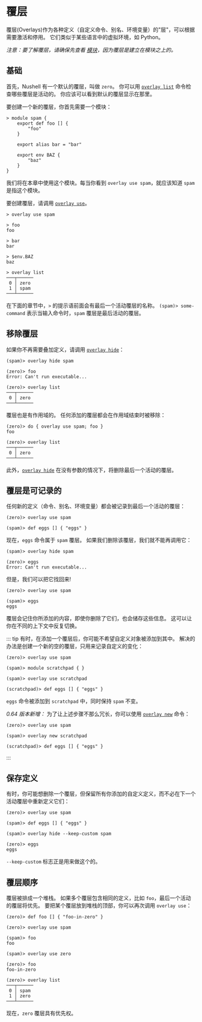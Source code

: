 # 覆层

覆层(Overlays)作为各种定义（自定义命令、别名、环境变量）的"层"，可以根据需要激活和停用。
它们类似于某些语言中的虚拟环境，如 Python。

_注意：要了解覆层，请确保先查看 [模块](modules.md)，因为覆层是建立在模块之上的。_

## 基础

首先，Nushell 有一个默认的覆层，叫做 `zero`。
你可以用 [`overlay list`](/commands/commands/overlay_list.md) 命令检查哪些覆层是活动的。
你应该可以看到默认的覆层显示在那里。

要创建一个新的覆层，你首先需要一个模块：

```shell
> module spam {
    export def foo [] {
        "foo"
    }

    export alias bar = "bar"

    export env BAZ {
        "baz"
    }
}
```

我们将在本章中使用这个模块。每当你看到 `overlay use spam`，就应该知道 `spam` 是指这个模块。

要创建覆层，请调用 [`overlay use`](/commands/commands/overlay_add.md)。

```shell
> overlay use spam

> foo
foo

> bar
bar

> $env.BAZ
baz

> overlay list
───┬──────
 0 │ zero
 1 │ spam
───┴──────
```

在下面的章节中，`>` 的提示语前面会有最后一个活动覆层的名称。
`(spam)> some-command` 表示当输入命令时，`spam` 覆层是最后活动的覆层。

## 移除覆层

如果你不再需要叠加定义，请调用 [`overlay hide`](/commands/commands/overlay_remove.md)：

```shell
(spam)> overlay hide spam

(zero)> foo
Error: Can't run executable...

(zero)> overlay list
───┬──────
 0 │ zero
───┴──────
```

覆层也是有作用域的。
任何添加的覆层都会在作用域结束时被移除：

```shell
(zero)> do { overlay use spam; foo }
foo

(zero)> overlay list
───┬──────
 0 │ zero
───┴──────
```

此外，[`overlay hide`](/commands/commands/overlay_remove.md) 在没有参数的情况下，将删除最后一个活动的覆层。

## 覆层是可记录的

任何新的定义（命令、别名、环境变量）都会被记录到最后一个活动的覆层：

```shell
(zero)> overlay use spam

(spam)> def eggs [] { "eggs" }
```

现在，`eggs` 命令属于 `spam` 覆层。
如果我们删除该覆层，我们就不能再调用它：

```shell
(spam)> overlay hide spam

(zero)> eggs
Error: Can't run executable...
```

但是，我们可以把它找回来!

```shell
(zero)> overlay use spam

(spam)> eggs
eggs
```

覆层会记住你所添加的内容，即使你删除了它们，也会储存这些信息。
这可以让你在不同的上下文中反复切换。

::: tip
有时，在添加一个覆层后，你可能不希望自定义对象被添加到其中。
解决的办法是创建一个新的空的覆层，只用来记录自定义的变化：

```shell
(zero)> overlay use spam

(spam)> module scratchpad { }

(spam)> overlay use scratchpad

(scratchpad)> def eggs [] { "eggs" }
```

`eggs` 命令被添加到 `scratchpad` 中，同时保持 `spam` 不变。

_0.64 版本新增：_
为了让上述步骤不那么冗长，你可以使用 [`overlay new`](/commands/commands/overlay_new.md) 命令：

```shell
(zero)> overlay use spam

(spam)> overlay new scratchpad

(scratchpad)> def eggs [] { "eggs" }
```

:::

## 保存定义

有时，你可能想删除一个覆层，但保留所有你添加的自定义定义，而不必在下一个活动覆层中重新定义它们：

```shell
(zero)> overlay use spam

(spam)> def eggs [] { "eggs" }

(spam)> overlay hide --keep-custom spam

(zero)> eggs
eggs
```

`--keep-custom` 标志正是用来做这个的。

## 覆层顺序

覆层被排成一个堆栈。
如果多个覆层包含相同的定义，比如 `foo`，最后一个活动的覆层将优先。
要把某个覆层放到堆栈的顶部，你可以再次调用 `overlay use`：

```shell
(zero)> def foo [] { "foo-in-zero" }

(zero)> overlay use spam

(spam)> foo
foo

(spam)> overlay use zero

(zero)> foo
foo-in-zero

(zero)> overlay list
───┬──────
 0 │ spam
 1 │ zero
───┴──────
```

现在，`zero` 覆层具有优先权。
